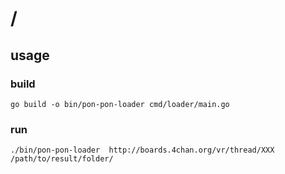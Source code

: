 # /

## usage
### build
```
go build -o bin/pon-pon-loader cmd/loader/main.go
```

### run
```
./bin/pon-pon-loader  http://boards.4chan.org/vr/thread/XXX /path/to/result/folder/
```